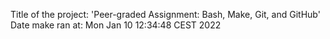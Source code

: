 Title of the project: 'Peer-graded Assignment: Bash, Make, Git, and GitHub'
Date make ran at: 
Mon Jan 10 12:34:48 CEST 2022
